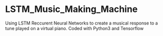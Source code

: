 # LSTM_Music_Making_Machine
Using LSTM Reccurent Neural Networks to create a musical response to a tune played on a virtual piano. Coded with Python3 and Tensorflow

